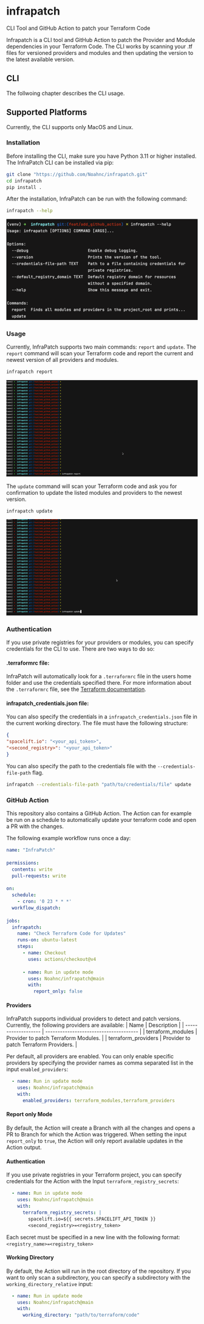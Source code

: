 # infrapatch
CLI Tool and GitHub Action to patch your Terraform Code

Infrapatch is a CLI tool and GitHub Action to patch the Provider and Module dependencies in your Terraform Code.
The CLI works by scanning your .tf files for versioned providers and modules and then updating the version to the latest available version.

## CLI
The follwoing chapter describes the CLI usage.

## Supported Platforms

Currently, the CLI supports only MacOS and Linux.

### Installation

Before installing the CLI, make sure you have Python 3.11 or higher installed.
The InfraPatch CLI can be installed via pip:

```bash
git clone "https://github.com/Noahnc/infrapatch.git"
cd infrapatch
pip install .
```

After the installation, InfraPatch can be run with the following command:

```bash
infrapatch --help
```
![infrapatch_help.png](asset%2Finfrapatch_help.png)

### Usage

Currently, InfraPatch supports two main commands: `report` and `update`.
The `report` command will scan your Terraform code and report the current and newest version of all providers and modules.

```bash
infrapatch report
```
![infrapatch_report.gif](asset%2Finfrapatch_report.gif)

The `update` command will scan your Terraform code and ask you for confirmation to update the listed modules and providers to the newest version.

```bash
infrapatch update
```
![infrapatch_update.gif](asset%2Finfrapatch_update.gif)

### Authentication

If you use private registries for your providers or modules, you can specify credentials for the CLI to use.
There are two ways to do so:

#### .terraformrc file:
InfraPatch will automatically look for a `.terraformrc` file in the users home folder and use the credentials specified there.
For more information about the `.terraformrc` file, see the [Terraform documentation](https://www.terraform.io/docs/commands/cli-config.html#credentials-1).

#### infrapatch_credentials.json file:

You can also specify the credentials in a `infrapatch_credentials.json` file in the current working directory.
The file must have the following structure:
```json
{
"spacelift.io": "<your_api_token>",
"<second_registry>": "<your_api_token>"
}
```

You can also specify the path to the credentials file with the `--credentials-file-path` flag.

```bash
infrapatch --credentials-file-path "path/to/credentials/file" update
```

### GitHub Action

This repository also contains a GitHub Action.
The Action can for example be run on a schedule to automatically update your terraform code and open a PR with the changes.

The following example workflow runs once a day:
    
```yaml
name: "InfraPatch"

permissions:
  contents: write
  pull-requests: write

on:
  schedule:
    - cron: '0 23 * * *'
  workflow_dispatch:

jobs:
  infrapatch:
    name: "Check Terraform Code for Updates"
    runs-on: ubuntu-latest
    steps:
      - name: Checkout
        uses: actions/checkout@v4

      - name: Run in update mode
        uses: Noahnc/infrapatch@main
        with:
          report_only: false

```

#### Providers

InfraPatch supports individual providers to detect and patch versions. Currently, the following providers are available:
| Name                | Description                            |
| ------------------- | -------------------------------------- |
| terraform_modules   | Provider to patch Terraform Modules.   |
| terraform_providers | Provider to patch Terraform Providers. |

Per default, all providers are enabled. You can only enable specific providers by specifying the provider names as comma separated list in the input `enabled_providers`:
  
  ```yaml
    - name: Run in update mode
      uses: Noahnc/infrapatch@main
      with:
        enabled_providers: terraform_modules,terraform_providers
  ```

#### Report only Mode

By default, the Action will create a Branch with all the changes and opens a PR to Branch for which the Action was triggered.
When setting the input `report_only` to `true`, the Action will only report available updates in the Action output.

#### Authentication

If you use private registries in your Terraform project, you can specify credentials for the Action with the Input `terraform_registry_secrets`:

```yaml
  - name: Run in update mode
    uses: Noahnc/infrapatch@main
    with:
      terraform_registry_secrets: |
        spacelift.io=${{ secrets.SPACELIFT_API_TOKEN }}
        <second_registry>=<registry_token>
```

Each secret must be specified in a new line with the following format: `<registry_name>=<registry_token>`

#### Working Directory

By default, the Action will run in the root directory of the repository. If you want to only scan a subdirectory, you can specify a subdirectory with the `working_directory_relative` input:

```yaml
  - name: Run in update mode
    uses: Noahnc/infrapatch@main
    with:
      working_directory: "path/to/terraform/code"
```
